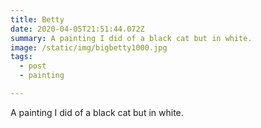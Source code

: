 ```yaml
---
title: Betty
date: 2020-04-05T21:51:44.072Z
summary: A painting I did of a black cat but in white.
image: /static/img/bigbetty1000.jpg
tags:
  - post
  - painting

---
```

A painting I did of a black cat but in white.